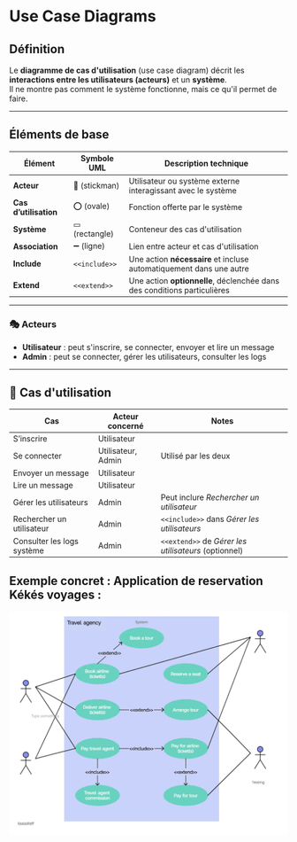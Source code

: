 # Use Case Diagrams

## Définition

Le **diagramme de cas d'utilisation** (use case diagram) décrit les **interactions entre les utilisateurs (acteurs)** et un **système**.  
Il ne montre pas comment le système fonctionne, mais ce qu'il permet de faire.

---

## Éléments de base

| Élément              | Symbole UML        | Description technique                                                             |
|----------------------|--------------------|------------------------------------------------------------------------------------|
| **Acteur**           | 👤 (stickman)       | Utilisateur ou système externe interagissant avec le système                      |
| **Cas d’utilisation**| ⭕ (ovale)          | Fonction offerte par le système                                                   |
| **Système**          | ▭ (rectangle)      | Conteneur des cas d'utilisation                                                   |
| **Association**      | ➖ (ligne)          | Lien entre acteur et cas d'utilisation                                            |
| **Include**          | `<<include>>`       | Une action **nécessaire** et incluse automatiquement dans une autre              |
| **Extend**           | `<<extend>>`        | Une action **optionnelle**, déclenchée dans des conditions particulières          |

---
### 🎭 Acteurs
- **Utilisateur** : peut s'inscrire, se connecter, envoyer et lire un message  
- **Admin** : peut se connecter, gérer les utilisateurs, consulter les logs

---
## 🔸 Cas d'utilisation

| Cas                           | Acteur concerné | Notes                                |
|-------------------------------|-----------------|--------------------------------------|
| S’inscrire                    | Utilisateur     |                                      |
| Se connecter                  | Utilisateur, Admin | Utilisé par les deux                |
| Envoyer un message            | Utilisateur     |                                      |
| Lire un message               | Utilisateur     |                                      |
| Gérer les utilisateurs        | Admin           | Peut inclure *Rechercher un utilisateur* |
| Rechercher un utilisateur     | Admin           | `<<include>>` dans *Gérer les utilisateurs* |
| Consulter les logs système    | Admin           | `<<extend>>` de *Gérer les utilisateurs* (optionnel) |


## Exemple concret : Application de reservation Kékés voyages : 
![diagramme-use-case-kékés-voyages](data/use-case-diagram-for-travel-agency.jpg)

